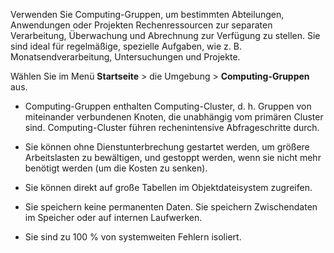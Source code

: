 Verwenden Sie Computing-Gruppen, um bestimmten Abteilungen, Anwendungen oder Projekten Rechenressourcen zur separaten Verarbeitung, Überwachung und Abrechnung zur Verfügung zu stellen. Sie sind ideal für regelmäßige, spezielle Aufgaben, wie z. B. Monatsendverarbeitung, Untersuchungen und Projekte.

Wählen Sie im Menü **Startseite** > die Umgebung > **Computing-Gruppen** aus.

-   Computing-Gruppen enthalten Computing-Cluster, d. h. Gruppen von miteinander verbundenen Knoten, die unabhängig vom primären Cluster sind. Computing-Cluster führen rechenintensive Abfrageschritte durch.


-   Sie können ohne Dienstunterbrechung gestartet werden, um größere Arbeitslasten zu bewältigen, und gestoppt werden, wenn sie nicht mehr benötigt werden (um die Kosten zu senken).


-   Sie können direkt auf große Tabellen im Objektdateisystem zugreifen.


-   Sie speichern keine permanenten Daten. Sie speichern Zwischendaten im Speicher oder auf internen Laufwerken.


-   Sie sind zu 100 % von systemweiten Fehlern isoliert.


